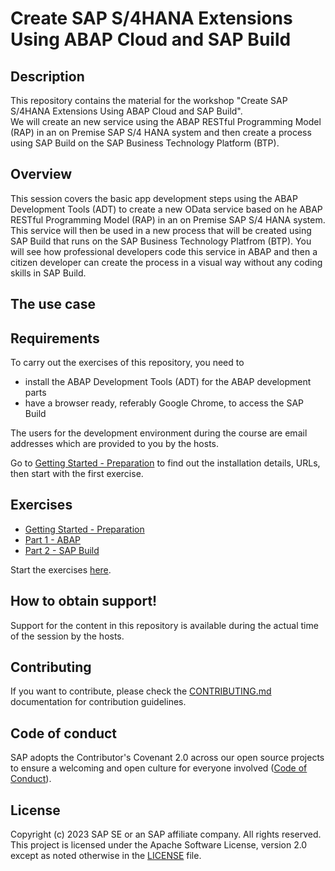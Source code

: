 # Create SAP S/4HANA Extensions Using ABAP Cloud and SAP Build

## Description

This repository contains the material for the workshop "Create SAP S/4HANA Extensions Using ABAP Cloud and SAP Build".  
We will create an new service using the ABAP RESTful Programming Model (RAP) in an on Premise SAP S/4 HANA system and then create a process using SAP Build on the SAP Business Technology Platform (BTP). 

## Overview

This session covers the basic app development steps using the ABAP Development Tools (ADT) to create a new OData service based on he ABAP RESTful Programming Model (RAP) in an on Premise SAP S/4 HANA system. This service will then be used in a new process that will be created using SAP Build that runs on the SAP Business Technology Platfrom (BTP). You will see how professional developers code this service in ABAP and then a citizen developer can create the process in a visual way without any coding skills in SAP Build.  

## The use case



## Requirements

To carry out the exercises of this repository, you need to
- install the ABAP Development Tools (ADT) for the ABAP development parts
- have a browser ready, referably Google Chrome, to access the SAP Build

The users for the development environment during the course are email addresses which are provided to you by the hosts.

Go to [Getting Started - Preparation](exercises/ex0/README.md) to find out the installation details, URLs, then start with the first exercise.

## Exercises

- [Getting Started - Preparation](exercises/ex0/README.md)
- [Part 1 - ABAP ](exercises/rap/exercises/ex1/README.md)
- [Part 2 - SAP Build ](exercises/build/spa-academy-salesorder.md)

Start the exercises [here](exercises/rap/exercises/ex1/README.md).
 
## How to obtain support!

Support for the content in this repository is available during the actual time of the session by the hosts. 

## Contributing
If you want to contribute, please check the [CONTRIBUTING.md](CONTRIBUTING.md) documentation for contribution guidelines.

## Code of conduct

SAP adopts the Contributor's Covenant 2.0 across our open source projects to ensure a welcoming and open culture for everyone involved ([Code of Conduct](CODE_OF_CONDUCT.md)).

## License
Copyright (c) 2023 SAP SE or an SAP affiliate company. All rights reserved. This project is licensed under the Apache Software License, version 2.0 except as noted otherwise in the [LICENSE](LICENSES/Apache-2.0.txt) file.
